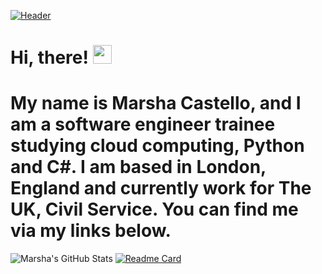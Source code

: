 [![Header](https://raw.githubusercontent.com/MarshaC713/<MarshaC713>/<MarshaC713>/readme_header.png "Header")](https://github.com/MarshaC713/MarshaC713/blob/main/Blue%20Violet%20Neon%20Best%20Games%20YouTube%20Thumbnail.png/)
# Hi, there! <img src="https://raw.githubusercontent.com/MartinHeinz/MartinHeinz/master/wave.gif" width="30px">
# My name is Marsha Castello, and I am a software engineer trainee studying cloud computing, Python and C#. I am based in London, England and currently work for The UK, Civil Service. You can find me via my links below.
<!--
**MarshaC713/MarshaC713** is a ✨ _special_ ✨ repository because its `README.md` (this file) appears on your GitHub profile.

Here are some ideas to get you started:

- 🔭 I’m currently working on the Azure Cloud Resume Challenge
- 🌱 I’m also currently learning Software Engineering, including Microsoft Azure Fundamentals (AZ-900), Microsoft Azure Developer Associate (AZ-204), Python and C#
- 👯 I’m looking to collaborate on ...
- 🤔 I’m looking for help securing an entry level/ junior/ academy tech role
- 💬 Ask me about Azure Cloud Computing
- 📝 Read my blog here: https://medium.com/@Marsha.C
- ⛓ Connect with me on linked in: https://www.linkedin.com/in/marshacastellomastersgraduate
- 📫 Find all of my social media links here: https://linktr.ee/marshacastello
- 😄 Pronouns: She/Her
- ⚡ Fun fact: When not eating chocolate I'm a keep-fit fanatic and enjoy running 5K's, fitness bootcamps and reformer pilates! I also love sci-fi and fantasy movies particularly Marvel, live music, and the Theatre!
-->
![Marsha's GitHub Stats](https://github-readme-stats.vercel.app/api?username=MarshaC713&theme=jolly&show_icons=true)
[![Readme Card](https://github-readme-stats.vercel.app/api/pin/?username=MarshaC713&repo=github-readme-stats)](https://github.com/MarshaC713/github-readme-stats)
